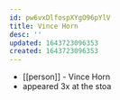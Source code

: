 ```yaml
---
id: pw6vxDlfospXYgO96pYlV
title: Vince Horn
desc: ''
updated: 1643723096353
created: 1643723096353
---
```



- [[person]] - Vince Horn
- appeared 3x at the stoa
